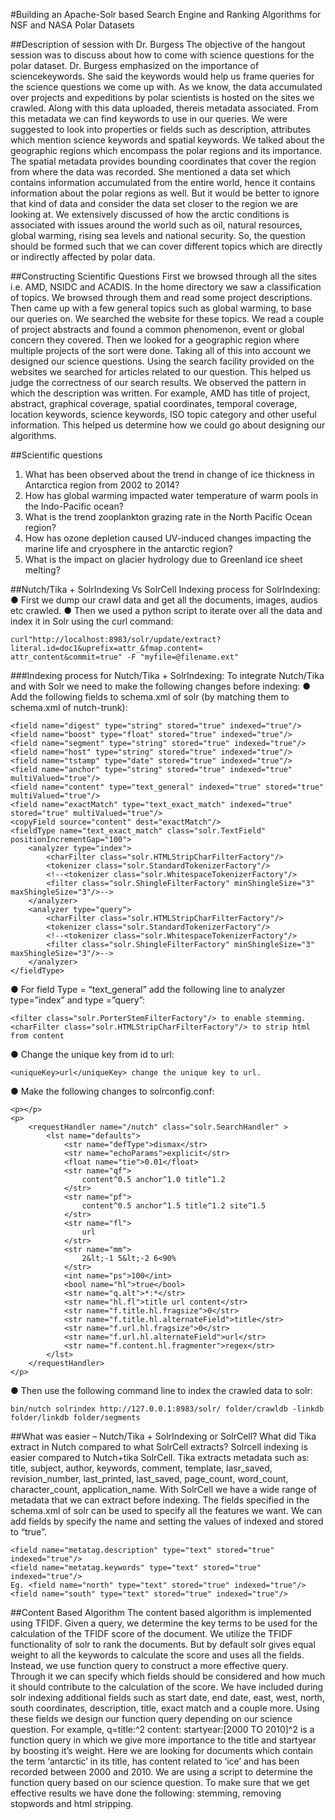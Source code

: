 #Building an Apache-Solr based Search Engine and Ranking Algorithms for NSF and NASA Polar Datasets

##Description of session with Dr. Burgess
The objective of the hangout session was to discuss about how to come with science questions for the polar dataset. 
Dr. Burgess emphasized on the importance of sciencekeywords. She said the keywords would help us frame queries for 
the science questions we come up with. As we know, the data accumulated over projects and expeditions by polar scientists is hosted on the sites we crawled. Along with this data uploaded, thereis metadata associated. From this metadata we can find keywords to use in our queries. We were suggested to look into properties or fields such as description, attributes which
mention science keywords and spatial keywords. We talked about the geographic regions which encompass the polar regions and its importance. The spatial metadata provides bounding coordinates that cover the region from where the data was recorded.
She mentioned a data set which contains information accumulated from the entire world, hence it contains information about the polar regions as well. But it would be better to ignore that kind of data and consider the data set closer to the region we are
looking at. We extensively discussed of how the arctic conditions is associated with issues around the world such as oil, natural resources, global warming, rising sea levels and national security. So, the question should be formed such that we can cover different topics which are directly or indirectly affected by polar data.

##Constructing Scientific Questions
First we browsed through all the sites i.e. AMD, NSIDC and ACADIS. In the home directory we saw a classification of topics. We browsed through them and read some project descriptions. Then came up with a few general topics such as global warming,
to base our queries on. We searched the website for these topics. We read a couple of project abstracts and found a common phenomenon, event or global concern they covered. Then we looked for a geographic region where multiple projects of the sort
were done. Taking all of this into account we designed our science questions. Using the search facility provided on the websites we searched for articles related to our question. This helped us judge the correctness of our search results. We observed the pattern in which the description was written. For example, AMD has title of project, abstract,
graphical coverage, spatial coordinates, temporal coverage, location keywords, science keywords, ISO topic category and other useful information. This helped us determine how we could go about designing our algorithms.

##Scientific questions
1. What has been observed about the trend in change of ice thickness in Antarctica region from 2002 to 2014?
2. How has global warming impacted water temperature of warm pools in the Indo-Pacific ocean?
3. What is the trend zooplankton grazing rate in the North Pacific Ocean region?
4. How has ozone depletion caused UV-induced changes impacting the marine life and cryosphere in the antarctic region?
5. What is the impact on glacier hydrology due to Greenland ice sheet melting?

##Nutch/Tika + SolrIndexing Vs SolrCell
Indexing process for SolrIndexing:
● First we dump our crawl data and get all the documents, images, audios etc crawled.
● Then we used a python script to iterate over all the data and index it in Solr using the curl command: 

    curl"http://localhost:8983/solr/update/extract?literal.id=doc1&uprefix=attr_&fmap.content=
    attr_content&commit=true" -F "myfile=@filename.ext"

###Indexing process for Nutch/Tika + SolrIndexing:
To integrate Nutch/Tika and with Solr we need to make the following changes before indexing:
● Add the following fields to schema.xml of solr (by matching them to schema.xml of nutch-trunk):

    <field name="digest" type="string" stored="true" indexed="true"/>
    <field name="boost" type="float" stored="true" indexed="true"/>
    <field name="segment" type="string" stored="true" indexed="true"/>
    <field name="host" type="string" stored="true" indexed="true"/>
    <field name="tstamp" type="date" stored="true" indexed="true"/>
    <field name="anchor" type="string" stored="true" indexed="true" multiValued="true"/>
    <field name="content" type="text_general" indexed="true" stored="true" multiValued="true"/>
    <field name="exactMatch" type="text_exact_match" indexed="true" stored="true" multiValued="true"/>
    <copyField source="content" dest="exactMatch"/>
    <fieldType name="text_exact_match" class="solr.TextField" positionIncrementGap="100">
        <analyzer type="index">
            <charFilter class="solr.HTMLStripCharFilterFactory"/>
            <tokenizer class="solr.StandardTokenizerFactory"/>
            <!--<tokenizer class="solr.WhitespaceTokenizerFactory"/>
            <filter class="solr.ShingleFilterFactory" minShingleSize="3" maxShingleSize="3"/>-->
        </analyzer>
        <analyzer type="query">
            <charFilter class="solr.HTMLStripCharFilterFactory"/>
            <tokenizer class="solr.StandardTokenizerFactory"/>
            <!--<tokenizer class="solr.WhitespaceTokenizerFactory"/>
            <filter class="solr.ShingleFilterFactory" minShingleSize="3" maxShingleSize="3"/>-->
        </analyzer>
    </fieldType>
    
● For field Type = “text_general” add the following line to analyzer type=”index” and type =”query”:

    <filter class="solr.PorterStemFilterFactory"/> to enable stemming.
    <charFilter class="solr.HTMLStripCharFilterFactory"/> to strip html from content
    
● Change the unique key from id to url:

    <uniqueKey>url</uniqueKey> change the unique key to url.
    
● Make the following changes to solrconfig.conf:

    <p></p>
    <p>
        <requestHandler name="/nutch" class="solr.SearchHandler" >
            <lst name="defaults">
                <str name="defType">dismax</str>
                <str name="echoParams">explicit</str>
                <float name="tie">0.01</float>
                <str name="qf">
                    content^0.5 anchor^1.0 title^1.2
                </str>
                <str name="pf">
                    content^0.5 anchor^1.5 title^1.2 site^1.5
                </str>
                <str name="fl">
                    url
                </str>
                <str name="mm">
                    2&lt;-1 5&lt;-2 6<90%
                </str>
                <int name="ps">100</int>
                <bool name="hl">true</bool>
                <str name="q.alt">*:*</str>
                <str name="hl.fl">title url content</str>
                <str name="f.title.hl.fragsize">0</str>
                <str name="f.title.hl.alternateField">title</str>
                <str name="f.url.hl.fragsize">0</str>
                <str name="f.url.hl.alternateField">url</str>
                <str name="f.content.hl.fragmenter">regex</str>
            </lst>
        </requestHandler>
    </p>
    
● Then use the following command line to index the crawled data to solr:

    bin/nutch solrindex http://127.0.0.1:8983/solr/ folder/crawldb -linkdb folder/linkdb folder/segments

##What was easier – Nutch/Tika + SolrIndexing or SolrCell? What did Tika extract in Nutch compared to what SolrCell extracts?
Solrcell indexing is easier compared to Nutch+tika SolrCell. Tika extracts metadata such as: title, subject, author, keywords, comment, template, lasr_saved, revision_number, last_printed, last_saved, page_count, word_count, character_count, application_name. With SolrCell we have a wide range of metadata that we can extract before indexing. The fields specified in the schema.xml of solr can be used to specify all the features we want. We can add fields by specify the name and setting the values of indexed and stored to “true”.

    <field name="metatag.description" type="text" stored="true" indexed="true"/>
    <field name="metatag.keywords" type="text" stored="true" indexed="true"/>
    Eg. <field name="north" type="text" stored="true" indexed="true"/>
    <field name="south" type="text" stored="true" indexed="true"/>

##Content Based Algorithm
The content based algorithm is implemented using TFIDF. Given a query, we determine the key terms to be used for the calculation of the TFIDF score of the document. We utilize the TFIDF functionality of solr to rank the documents. But by default solr gives equal weight to all the keywords to calculate the score and uses all the fields. Instead,
we use function query to construct a more effective query. Through it we can specify which fields should be considered and how much it should contribute to the calculation of the score. We have included during solr indexing additional fields such as start date, end date, east, west, north, south coordinates, description, title, exact match and a couple more. Using these fields we design our function query depending on our science question. For example, q=title:<antarctic>^2 content:<ice> startyear:[2000 TO 2010]^2 is a function query in which we give more importance to the title and startyear by boosting it’s weight. Here we are looking for documents which contain the term ‘antarctic’ in its title, has content related to ‘ice’ and has been recorded between 2000 and 2010. We are using a script to determine the function query based on our science
question. To make sure that we get effective results we have done the following: stemming, removing stopwords and html stripping.
